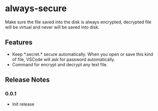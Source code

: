 # always-secure

Make sure the file saved into the disk is always encrypted, decrypted file will be virtual and never will be saved into disk.

## Features

- Keep \*.secret.\* secure automatically. When you open or save this kind of file, VSCode will ask for password automatically.
- Command for encrypt and decrypt any text file.

## Release Notes

### 0.0.1

- Init release
